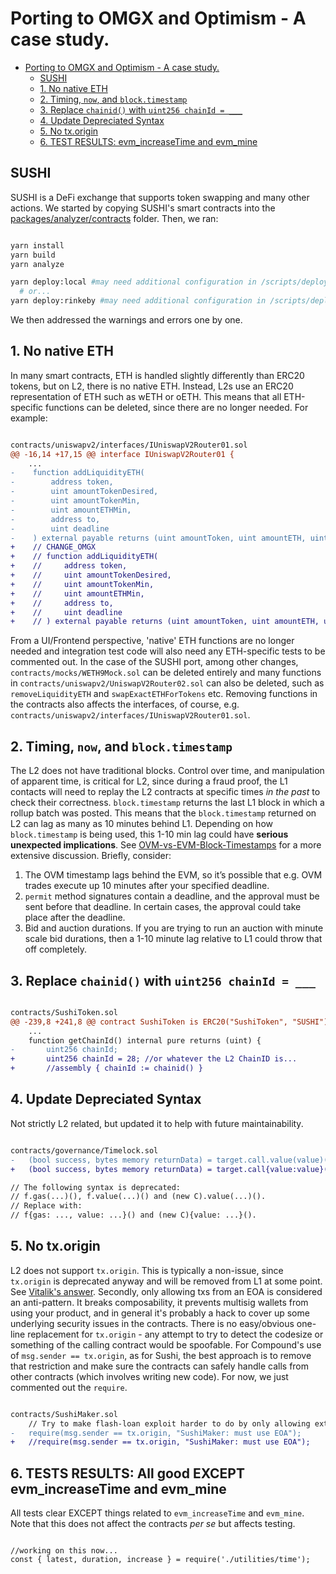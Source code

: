 # Porting to OMGX and Optimism - A case study.

- [Porting to OMGX and Optimism - A case study.](#porting-to-omgx-and-optimism---a-case-study)
  * [SUSHI](#sushi)
  * [1. No native ETH](#1-no-native-eth)
  * [2. Timing, `now`, and `block.timestamp`](#2-timing---now---and--blocktimestamp)
  * [3. Replace `chainid()` with `uint256 chainId = ___`](#3-replace--chainid----with--uint256-chainid)
  * [4. Update Depreciated Syntax](#5-update-depreciated-syntax)
  * [5. No tx.origin](#6-no-txorigin)
  * [6. TEST RESULTS: evm_increaseTime and evm_mine](#7-tests-results--all-good-except-evm-increasetime-and-evm-mine---workaround-pending)

## SUSHI

SUSHI is a DeFi exchange that supports token swapping and many other actions. We started by copying SUSHI's smart contracts into the [packages/analyzer/contracts](https://github.com/enyalabs/contracts-analyzer/tree/master/packages/analyzer/contracts) folder. Then, we ran:

```bash

yarn install
yarn build
yarn analyze

yarn deploy:local #may need additional configuration in /scripts/deployLocal.js
  # or...
yarn deploy:rinkeby #may need additional configuration in /scripts/deployRinkeby.js

```

We then addressed the warnings and errors one by one. 

## 1. No native ETH

In many smart contracts, ETH is handled slightly differently than ERC20 tokens, but on L2, there is no native ETH. Instead, L2s use an ERC20 representation of ETH such as wETH or oETH. This means that all ETH-specific functions can be deleted, since there are no longer needed. For example:

```diff

contracts/uniswapv2/interfaces/IUniswapV2Router01.sol 
@@ -16,14 +17,15 @@ interface IUniswapV2Router01 {
	...
-    function addLiquidityETH(
-        address token,
-        uint amountTokenDesired,
-        uint amountTokenMin,
-        uint amountETHMin,
-        address to,
-        uint deadline
-    ) external payable returns (uint amountToken, uint amountETH, uint liquidity);
+    // CHANGE_OMGX
+    // function addLiquidityETH(
+    //     address token,
+    //     uint amountTokenDesired,
+    //     uint amountTokenMin,
+    //     uint amountETHMin,
+    //     address to,
+    //     uint deadline
+    // ) external payable returns (uint amountToken, uint amountETH, uint liquidity);

```

From a UI/Frontend perspective, 'native' ETH functions are no longer needed and integration test code will also need any ETH-specific tests to be commented out. In the case of the SUSHI port, among other changes, `contracts/mocks/WETH9Mock.sol` can be deleted entirely and many functions in `contracts/uniswapv2/UniswapV2Router02.sol` can also be deleted, such as `removeLiquidityETH` and `swapExactETHForTokens` etc. Removing functions in the contracts also affects the interfaces, of course, e.g. `contracts/uniswapv2/interfaces/IUniswapV2Router01.sol`.

## 2. Timing, `now`, and `block.timestamp`

The L2 does not have traditional blocks. Control over time, and manipulation of apparent time, is critical for L2, since during a fraud proof, the L1 contacts will need to replay the L2 contracts at specific times _in the past_ to check their correctness. `block.timestamp` returns the last L1 block in which a rollup batch was posted. This means that the `block.timestamp` returned on L2 can lag as many as 10 minutes behind L1. Depending on how `block.timestamp` is being used, this 1-10 min lag could have **serious unexpected implications**. See [OVM-vs-EVM-Block-Timestamps](https://hackmd.io/@scopelift/Hy853dTsP#OVM-vs-EVM-Block-Timestamps) for a more extensive discussion. Briefly, consider:

1. The OVM timestamp lags behind the EVM, so it’s possible that e.g. OVM trades execute up 10 minutes after your specified deadline.  
2. `permit` method signatures contain a deadline, and the approval must be sent before that deadline. In certain cases, the approval could take place after the deadline.  
3. Bid and auction durations. If you are trying to run an auction with minute scale bid durations, then a 1-10 minute lag relative to L1 could throw that off completely.  

## 3. Replace `chainid()` with `uint256 chainId = ___`

```diff

contracts/SushiToken.sol
@@ -239,8 +241,8 @@ contract SushiToken is ERC20("SushiToken", "SUSHI"), Ownable {
	...
    function getChainId() internal pure returns (uint) {
-       uint256 chainId;
+       uint256 chainId = 28; //or whatever the L2 ChainID is...
+       //assembly { chainId := chainid() }

```

## 4. Update Depreciated Syntax

Not strictly L2 related, but updated it to help with future maintainability.

```diff

contracts/governance/Timelock.sol 
-   (bool success, bytes memory returnData) = target.call.value(value)(callData);
+   (bool success, bytes memory returnData) = target.call{value:value}(callData);

// The following syntax is deprecated: 
// f.gas(...)(), f.value(...)() and (new C).value(...)().
// Replace with:
// f{gas: ..., value: ...}() and (new C){value: ...}(). 

```

## 5. No tx.origin

L2 does not support `tx.origin`. This is typically a non-issue, since `tx.origin` is deprecated anyway and will be removed from L1 at some point. See [Vitalik's answer](https://ethereum.stackexchange.com/questions/196/how-do-i-make-my-dapp-serenity-proof). Secondly, only allowing txs from an EOA is considered an anti-pattern. It breaks composability, it prevents multisig wallets from using your product, and in general it's probably a hack to cover up some underlying security issues in the contracts. There is no easy/obvious one-line replacement for `tx.origin` - any attempt to try to detect the codesize or something of the calling contract would be spoofable. For Compound's use of `msg.sender == tx.origin`, as for Sushi, the best approach is to remove that restriction and make sure the contracts can safely handle calls from other contracts (which involves writing new code). For now, we just commented out the `require`.  

```diff

contracts/SushiMaker.sol
    // Try to make flash-loan exploit harder to do by only allowing externally owned addresses.
-   require(msg.sender == tx.origin, "SushiMaker: must use EOA");
+   //require(msg.sender == tx.origin, "SushiMaker: must use EOA");

```

## 6. TESTS RESULTS: All good EXCEPT evm_increaseTime and evm_mine

All tests clear EXCEPT things related to `evm_increaseTime` and `evm_mine`. Note that this does not affect the contracts _per se_ but affects testing. 

```

//working on this now...
const { latest, duration, increase } = require('./utilities/time');

```
